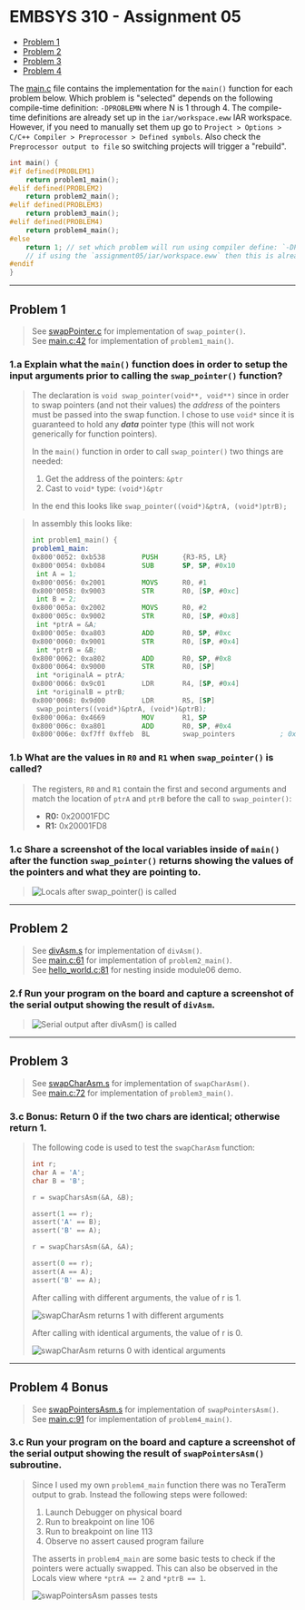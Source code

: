 # EMBSYS 310 - Assignment 05
- [Problem 1](#Problem-1)
- [Problem 2](#Problem-2)
- [Problem 3](#Problem-3)
- [Problem 4](#Problem-4)

The [main.c](main.c) file contains the implementation for the `main()` function for each problem below.
Which problem is "selected" depends on the following compile-time definition: `-DPROBLEMN` where N is 1 through 4.
The compile-time definitions are already set up in the `iar/workspace.eww` IAR workspace.
However, if you need to manually set them up go to `Project > Options > C/C++ Compiler > Preprocessor > Defined symbols`.
Also check the `Preprocessor output to file` so switching projects will trigger a "rebuild".

```C
int main() {
#if defined(PROBLEM1)
    return problem1_main();
#elif defined(PROBLEM2)
    return problem2_main();
#elif defined(PROBLEM3)
    return problem3_main();
#elif defined(PROBLEM4)
    return problem4_main();
#else
    return 1; // set which problem will run using compiler define: `-DPROBLEM1`
    // if using the `assignment05/iar/workspace.eww` then this is already set
#endif
}
```

---
## Problem 1
  > See [swapPointer.c](swapPointer.c) for implementation of `swap_pointer()`.<br>
  > See [main.c:42](main.c#L42) for implementation of `problem1_main()`.
### 1.a Explain what the `main()` function does in order to setup the input arguments prior to calling the `swap_pointer()` function?
  > The declaration is `void swap_pointer(void**, void**)` since in order to swap pointers (and not their values) the *address* of the pointers must be passed into the swap function. I chose to use `void*` since it is guaranteed to hold any ***data*** pointer type (this will not work generically for function pointers).
  >
  > In the `main()` function in order to call `swap_pointer()` two things are needed:
  > 1. Get the address of the pointers: `&ptr`
  > 2. Cast to `void*` type: `(void*)&ptr`
  >
  > In the end this looks like `swap_pointer((void*)&ptrA, (void*)ptrB);`

  > In assembly this looks like:
  > ```asm
  > int problem1_main() {
  > problem1_main:
  > 0x800'0052: 0xb538         PUSH      {R3-R5, LR}
  > 0x800'0054: 0xb084         SUB       SP, SP, #0x10
  >  int A = 1;
  > 0x800'0056: 0x2001         MOVS      R0, #1
  > 0x800'0058: 0x9003         STR       R0, [SP, #0xc]
  >  int B = 2;
  > 0x800'005a: 0x2002         MOVS      R0, #2
  > 0x800'005c: 0x9002         STR       R0, [SP, #0x8]
  >  int *ptrA = &A;
  > 0x800'005e: 0xa803         ADD       R0, SP, #0xc
  > 0x800'0060: 0x9001         STR       R0, [SP, #0x4]
  >  int *ptrB = &B;
  > 0x800'0062: 0xa802         ADD       R0, SP, #0x8
  > 0x800'0064: 0x9000         STR       R0, [SP]
  >  int *originalA = ptrA;
  > 0x800'0066: 0x9c01         LDR       R4, [SP, #0x4]
  >  int *originalB = ptrB;
  > 0x800'0068: 0x9d00         LDR       R5, [SP]
  >  swap_pointers((void*)&ptrA, (void*)&ptrB);
  > 0x800'006a: 0x4669         MOV       R1, SP
  > 0x800'006c: 0xa801         ADD       R0, SP, #0x4
  > 0x800'006e: 0xf7ff 0xffeb  BL        swap_pointers           ; 0x800'0048
  > ```
### 1.b What are the values in `R0` and `R1` when `swap_pointer()` is called?
  > The registers, `R0` and `R1` contain the first and second arguments and match the location of `ptrA` and `ptrB` before the call to `swap_pointer()`:
  > - **R0:** 0x20001FDC
  > - **R1:** 0x20001FD8
### 1.c Share a screenshot of the local variables inside of `main()` after the function `swap_pointer()` returns showing the values of the pointers and what they are pointing to.
  > ![Locals after `swap_pointer()` is called](problem1_locals.png)


---
## Problem 2
  > See [divAsm.s](divAsm.s) for implementation of `divAsm()`.<br>
  > See [main.c:61](main.c#L61) for implementation of `problem2_main()`.<br>
  > See [hello_world.c:81](Module06_Demo12_HelloWorld_Assembly/Src/hello_world.c#L81) for nesting inside module06 demo.
### 2.f Run your program on the board and capture a screenshot of the serial output showing the result of `divAsm`.
  > ![Serial output after `divAsm()` is called](problem2_terminal.png)


---
## Problem 3
  > See [swapCharAsm.s](swapCharAsm.s) for implementation of `swapCharAsm()`.<br>
  > See [main.c:72](main.c#L72) for implementation of `problem3_main()`.
### 3.c **Bonus:** Return 0 if the two chars are identical; otherwise return 1.
  > The following code is used to test the `swapCharAsm` function:
  >
  > ```C
  > int r;
  > char A = 'A';
  > char B = 'B';
  >
  > r = swapCharsAsm(&A, &B);
  >
  > assert(1 == r);
  > assert('A' == B);
  > assert('B' == A);
  >
  > r = swapCharsAsm(&A, &A);
  >
  > assert(0 == r);
  > assert(A == A);
  > assert('B' == A);
  > ```
  >
  > After calling with different arguments, the value of r is 1.
  >
  > ![swapCharAsm returns 1 with different arguments](problem3_different_return_1.png)
  >
  > After calling with identical arguments, the value of r is 0.
  >
  > ![swapCharAsm returns 0 with identical arguments](problem3_equal_return_0.png)


---
## Problem 4 **Bonus**
  > See [swapPointersAsm.s](swapPointersAsm.s) for implementation of `swapPointersAsm()`.<br>
  > See [main.c:91](main.c#L91) for implementation of `problem4_main()`.
### 3.c Run your program on the board and capture a screenshot of the serial output showing the result of `swapPointersAsm()` subroutine.
  > Since I used my own `problem4_main` function there was no TeraTerm output to grab. Instead the following steps were followed:
  > 1. Launch Debugger on physical board
  > 2. Run to breakpoint on line 106
  > 3. Run to breakpoint on line 113
  > 4. Observe no assert caused program failure
  >
  > The asserts in `problem4_main` are some basic tests to check if
  > the pointers were actually swapped. This can also be observed in the Locals view where `*ptrA == 2` and `*ptrB == 1`.
  >
  > ![swapPointersAsm passes tests](problem4_proof.png)
